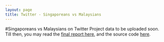 ```yaml
---
layout: page
title: Twitter - Singaporeans vs Malaysians
---
```


#Singaporeans vs Malaysians on Twitter
Project data to be uploaded soon. Till then, you may read the <a href='/twitter-corpus-linguistics.pdf'>final report here</a>, and the source code <a href='https://github.com/shadowsun7/sgbeat-scraper'>here</a>.
